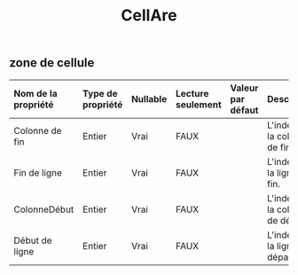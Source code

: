 ﻿---
title: CellAre
second_title: Aspose.Cells Cloud Documen
type: docs
url: /fr/specification/model/cellarea/
description: "Aspose.Cells Spécification du modèle cloud : CellArea. Gérez sans effort Excel et d'autres feuilles de calcul avec des fonctionnalités telles que l'ouverture, la génération, l'édition, le fractionnement, la fusion, la comparaison et la conversion."
weight: 50
---
## **zone de cellule**

 

| Nom de la propriété| Type de propriété| Nullable| Lecture seulement| Valeur par défaut| Description|
|:- |:- |:- |:- |:- |:- |
| Colonne de fin| Entier| Vrai| FAUX|| L'index de la colonne de fin.|
| Fin de ligne| Entier| Vrai| FAUX|| L'index de la ligne de fin.|
| ColonneDébut| Entier| Vrai| FAUX|| L'index de la colonne de début.|
| Début de ligne| Entier| Vrai| FAUX|| L'index de la ligne de départ.|

